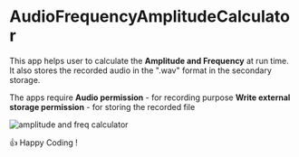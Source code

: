 # AudioFrequencyAmplitudeCalculator

This app helps user to calculate the **Amplitude and Frequency** at run time.
It also stores the recorded audio in the ".wav" format in the secondary storage.

The apps require
**Audio permission** - for recording purpose                                                                             **Write external storage permission** - for storing the recorded file

![amplitude and freq calculator](https://user-images.githubusercontent.com/39397821/40279497-33e5698a-5c61-11e8-92f2-fa729114c192.png)


 :+1: Happy Coding !
